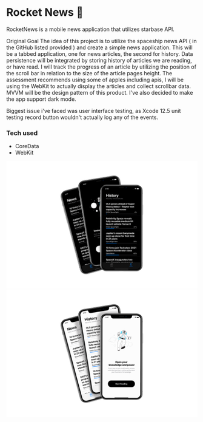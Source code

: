 # Rocket News 🚀 

RocketNews is a mobile news application that utilizes starbase API. 

Original Goal
The idea of this project is to utilize the spaceship news API ( in the GitHub listed provided ) and create a simple news application. This will be a tabbed application, one for news articles, the second for history. Data persistence will be integrated by storing history of articles we are reading, or have read. I will track the progress of an article by utilizing the position of the scroll bar in relation to the size of the article pages height. The assessment recommends using some of apples including apis, I will be using the WebKit to actually display the articles and collect scrollbar data. MVVM will be the design pattern of this product. I've also decided to make the app support dark mode.

Biggest issue i've faced was user interface testing, as Xcode 12.5 unit testing record button wouldn't actually log any of the events.

### Tech used

- CoreData
- WebKit

![Screenshot](png3.png)
![Screenshot](png4.png)
